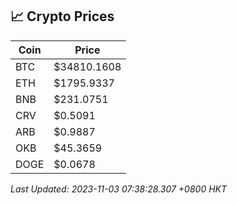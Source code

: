 ## 📈 Crypto Prices

| Coin | Price |
| ---- | ----- |
| BTC | $34810.1608 |
| ETH | $1795.9337 |
| BNB | $231.0751 |
| CRV | $0.5091 |
| ARB | $0.9887 |
| OKB | $45.3659 |
| DOGE | $0.0678 |

_Last Updated: 2023-11-03 07:38:28.307 +0800 HKT_